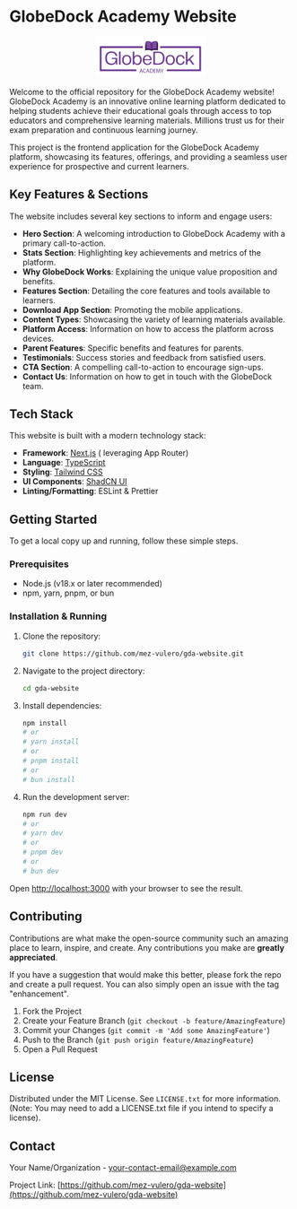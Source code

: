 # GlobeDock Academy Website

<p align="center">
  <img src="public/images/logo.png" alt="GlobeDock Academy Logo" width="200" />
</p>

Welcome to the official repository for the GlobeDock Academy website! GlobeDock Academy is an innovative online learning platform dedicated to helping students achieve their educational goals through access to top educators and comprehensive learning materials. Millions trust us for their exam preparation and continuous learning journey.

This project is the frontend application for the GlobeDock Academy platform, showcasing its features, offerings, and providing a seamless user experience for prospective and current learners.

## Key Features & Sections

The website includes several key sections to inform and engage users:

*   **Hero Section**: A welcoming introduction to GlobeDock Academy with a primary call-to-action.
*   **Stats Section**: Highlighting key achievements and metrics of the platform.
*   **Why GlobeDock Works**: Explaining the unique value proposition and benefits.
*   **Features Section**: Detailing the core features and tools available to learners.
*   **Download App Section**: Promoting the mobile applications.
*   **Content Types**: Showcasing the variety of learning materials available.
*   **Platform Access**: Information on how to access the platform across devices.
*   **Parent Features**: Specific benefits and features for parents.
*   **Testimonials**: Success stories and feedback from satisfied users.
*   **CTA Section**: A compelling call-to-action to encourage sign-ups.
*   **Contact Us**: Information on how to get in touch with the GlobeDock team.

## Tech Stack

This website is built with a modern technology stack:

*   **Framework**: [Next.js](https://nextjs.org/) ( leveraging App Router)
*   **Language**: [TypeScript](https://www.typescriptlang.org/)
*   **Styling**: [Tailwind CSS](https://tailwindcss.com/)
*   **UI Components**: [ShadCN UI](https://ui.shadcn.com/)
*   **Linting/Formatting**: ESLint & Prettier

## Getting Started

To get a local copy up and running, follow these simple steps.

### Prerequisites

*   Node.js (v18.x or later recommended)
*   npm, yarn, pnpm, or bun

### Installation & Running

1.  Clone the repository:
    ```bash
    git clone https://github.com/mez-vulero/gda-website.git
    ```
2.  Navigate to the project directory:
    ```bash
    cd gda-website
    ```
3.  Install dependencies:
    ```bash
    npm install
    # or
    # yarn install
    # or
    # pnpm install
    # or
    # bun install
    ```
4.  Run the development server:
    ```bash
    npm run dev
    # or
    # yarn dev
    # or
    # pnpm dev
    # or
    # bun dev
    ```

Open [http://localhost:3000](http://localhost:3000) with your browser to see the result.

## Contributing

Contributions are what make the open-source community such an amazing place to learn, inspire, and create. Any contributions you make are **greatly appreciated**.

If you have a suggestion that would make this better, please fork the repo and create a pull request. You can also simply open an issue with the tag "enhancement".

1.  Fork the Project
2.  Create your Feature Branch (`git checkout -b feature/AmazingFeature`)
3.  Commit your Changes (`git commit -m 'Add some AmazingFeature'`)
4.  Push to the Branch (`git push origin feature/AmazingFeature`)
5.  Open a Pull Request

## License

Distributed under the MIT License. See `LICENSE.txt` for more information. (Note: You may need to add a LICENSE.txt file if you intend to specify a license).

## Contact

Your Name/Organization - [your-contact-email@example.com](mailto:your-contact-email@example.com)

Project Link: [https://github.com/mez-vulero/gda-website](https://github.com/mez-vulero/gda-website)
